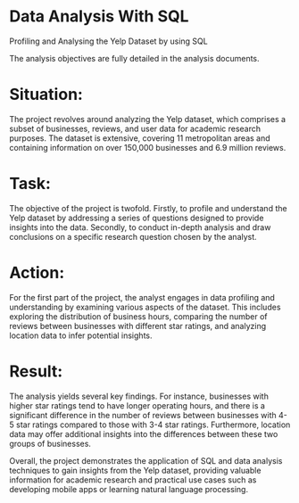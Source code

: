 # Data Analysis With SQL
Profiling and Analysing the Yelp Dataset by using SQL

The analysis objectives are fully detailed in the analysis documents.

# Situation:
The project revolves around analyzing the Yelp dataset, which comprises a subset of businesses, reviews, and user data for academic research purposes. The dataset is extensive, covering 11 metropolitan areas and containing information on over 150,000 businesses and 6.9 million reviews.

# Task:
The objective of the project is twofold. Firstly, to profile and understand the Yelp dataset by addressing a series of questions designed to provide insights into the data. Secondly, to conduct in-depth analysis and draw conclusions on a specific research question chosen by the analyst.

# Action:
For the first part of the project, the analyst engages in data profiling and understanding by examining various aspects of the dataset. This includes exploring the distribution of business hours, comparing the number of reviews between businesses with different star ratings, and analyzing location data to infer potential insights.

# Result:
The analysis yields several key findings. For instance, businesses with higher star ratings tend to have longer operating hours, and there is a significant difference in the number of reviews between businesses with 4-5 star ratings compared to those with 3-4 star ratings. Furthermore, location data may offer additional insights into the differences between these two groups of businesses.

Overall, the project demonstrates the application of SQL and data analysis techniques to gain insights from the Yelp dataset, providing valuable information for academic research and practical use cases such as developing mobile apps or learning natural language processing.
